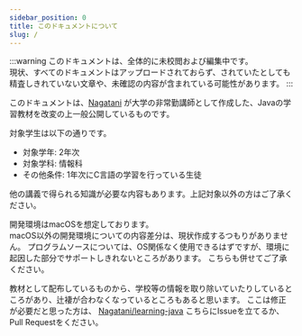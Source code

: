 ```yaml
---
sidebar_position: 0
title: このドキュメントについて
slug: /
---
```


:::warning
このドキュメントは、全体的に未校閲および編集中です。  
現状、すべてのドキュメントはアップロードされておらず、されていたとしても精査しきれていない文章や、未確認の内容が含まれている可能性があります。
:::


このドキュメントは、<a href="https://nagatani.me">Nagatani</a> が大学の非常勤講師として作成した、Javaの学習教材を改変の上一般公開しているものです。

対象学生は以下の通りです。
- 対象学年: 2年次
- 対象学科: 情報科
- その他条件: 1年次にC言語の学習を行っている生徒

他の講義で得られる知識が必要な内容もあります。上記対象以外の方はご了承ください。

開発環境はmacOSを想定しております。  
macOS以外の開発環境についての内容差分は、現状作成するつもりがありません。
プログラムソースについては、OS関係なく使用できるはずですが、環境に起因した部分でサポートしきれないところがあります。
こちらも併せてご了承ください。


教材として配布しているものから、学校等の情報を取り除いていたりしているところがあり、辻褄が合わなくなっているところもあると思います。
ここは修正が必要だと思った方は、 <a href="https://github.com/Nagatani/learning-java" target="_blank">Nagatani/learning-java</a> こちらにIssueを立てるか、Pull Requestをください。




